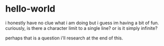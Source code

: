 # hello-world

i honestly have no clue what i am doing but i guess im having a bit of fun.
curiously, is there a character limit to a single line?
or is it simply infinite?

perhaps that is a question i'll research at the end of this.
